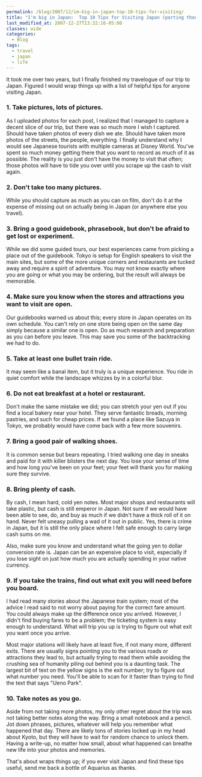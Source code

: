 ```yaml
---
permalink: /blog/2007/12/im-big-in-japan-top-10-tips-for-visiting/
title: "I'm big in Japan:  Top 10 Tips for Visiting Japan (parting thoughts)"
last_modified_at: 2007-12-27T13:32:16-05:00
classes: wide
categories:
  - Blog
tags:
  - travel
  - japan
  - life
---
```


It took me over two years, but I finally finished my travelogue of our trip to Japan.  Figured I would wrap things up
with a list of helpful tips for anyone visiting Japan.

### 1.  Take pictures, lots of pictures.
As I uploaded photos for each post, I realized that I managed to capture a decent slice of our trip, but there was so
much more I wish I captured.  Should have taken photos of every dish we ate.  Should have taken more photos of the
streets, the people, everything.  I finally understand why I would see Japanese tourists with multiple cameras at Disney
World.  You've spent so much money getting there that you want to record as much of it as possible.  The reality is you
just don't have the money to visit that often; those photos will have to tide you over until you scrape up the cash to
visit again.

### 2.  Don't take too many pictures.
While you should capture as much as you can on film, don't do it at the expense of missing out on actually being in Japan
(or anywhere else you travel).

### 3.  Bring a good guidebook, phrasebook, but don't be afraid to get lost or experiment.
While we did some guided tours, our best experiences came from picking a place out of the guidebook.  Tokyo is setup for
English speakers to visit the main sites, but some of the more unique corners and restaurants are tucked away and require
a spirit of adventure.  You may not know exactly where you are going or what you may be ordering, but the result will
always be memorable.

### 4.  Make sure you know when the stores and attractions you want to visit are open.
Our guidebooks warned us about this; every store in Japan operates on its own schedule.  You can't rely on one store
being open on the same day simply because a similar one is open.  Do as much research and preparation as you can before
you leave.  This may save you some of the backtracking we had to do.

### 5.  Take at least one bullet train ride.
It may seem like a banal item, but it truly is a unique experience.  You ride in quiet comfort while the landscape whizzes
by in a colorful blur.

### 6.  Do not eat breakfast at a hotel or restaurant.
Don't make the same mistake we did; you can stretch your yen out if you find a local bakery near your hotel.  They serve
fantastic breads, morning pastries, and such for cheap prices.  If we found a place like Sazuya in Tokyo, we probably
would have come back with a few more souvenirs.

### 7.  Bring a good pair of walking shoes.
It is common sense but bears repeating.  I tried walking one day in sneaks and paid for it with killer blisters the next
day.  You lose your sense of time and how long you've been on your feet; your feet will thank you for making sure they survive.

### 8.  Bring plenty of cash.
By cash, I mean hard, cold yen notes.  Most major shops and restaurants will take plastic, but cash is still emperor in
Japan.  Not sure if we would have been able to see, do, and buy as much if we didn't have a thick roll of it on hand.
Never felt uneasy pulling a wad of it out in public.  Yes, there is crime in Japan, but it is still the only place where
I felt safe enough to carry large cash sums on me.

Also, make sure you know and understand what the going yen to dollar conversion rate is.  Japan can be an expensive place
to visit, especially if you lose sight on just how much you are actually spending in your native currency.

### 9.  If you take the trains, find out what exit you will need before you board.
I had read many stories about the Japanese train system; most of the advice I read said to not worry about paying for
the correct fare amount.  You could always make up the difference once you arrived.  However, I didn't find buying fares
to be a problem; the ticketing system is easy enough to understand.  What will trip you up is trying to figure out what
exit you want once you arrive.

Most major stations will likely have at least five, if not many more, different exits.  There are usually signs pointing
you to the various roads or attractions they lead to, but actually trying to read them while avoiding the crushing sea of
humanity piling out behind you is a daunting task.  The largest bit of text on the yellow signs is the exit number; try
to figure out what number you need.  You'll be able to scan for it faster than trying to find the text that says
"Ueno Park".

### 10.  Take notes as you go.
Aside from not taking more photos, my only other regret about the trip was not taking better notes along the way.  Bring
a small notebook and a pencil.  Jot down phrases, pictures, whatever will help you remember what happened that day.
There are likely tons of stories locked up in my head about Kyoto, but they will have to wait for random chance to unlock
them.  Having a write-up, no matter how small, about what happened can breathe new life into your photos and memories.

That's about wraps things up; if you ever visit Japan and find these tips useful, send me back a bottle of Aquarius as thanks.